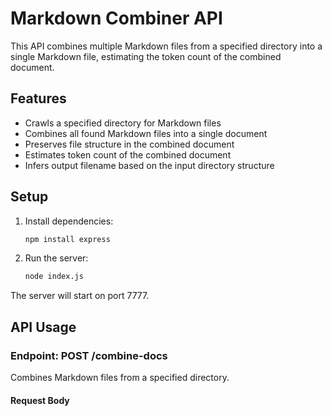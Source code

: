 # Markdown Combiner API

This API combines multiple Markdown files from a specified directory into a single Markdown file, estimating the token count of the combined document.

## Features

- Crawls a specified directory for Markdown files
- Combines all found Markdown files into a single document
- Preserves file structure in the combined document
- Estimates token count of the combined document
- Infers output filename based on the input directory structure

## Setup

1. Install dependencies:
   ```bash
   npm install express
   ```

2. Run the server:
   ```bash
   node index.js
   ```

The server will start on port 7777.

## API Usage

### Endpoint: POST /combine-docs

Combines Markdown files from a specified directory.

#### Request Body